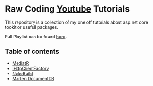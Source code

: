 # Raw Coding [Youtube](https://www.youtube.com/channel/raw_coding) Tutorials 
This repository is a collection of my one off tutorials about asp.net core tookit or usefull packages.

Full Playlist can be found [here](https://www.youtube.com/playlist?list=PLOeFnOV9YBa6x8xcHqi80QvR5crFojLcF).

## Table of contents
- [MediatR](https://youtu.be/xKKVW94F2bc)
- [IHttpClientFactory](https://youtu.be/B_4X3ltGCbY)
- [NukeBuild](https://youtu.be/V5m4yPMjCtY)
- [Marten DocumentDB](https://youtu.be/lgd_HxGBa-U)
